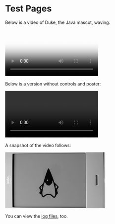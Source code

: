 # Test Pages

Below is a video of Duke, the Java mascot, waving.

<video src="videos/duke-2019-03-22.webm" poster="images/duke-2019-03-22-360.png" controls>
    <p>To view the video, your browser must support the WebM format with VP9 encoding.</p>
</video>

Below is a version without controls and poster:

<video src="videos/duke-2019-03-22.webm">
    <p>To view the video, your browser must support the WebM format with VP9 encoding.</p>
</video>

A snapshot of the video follows:

![Duke](images/duke-2019-03-22-180.png)

You can view the [log files](logs/unit-2019-03-30.log), too.
